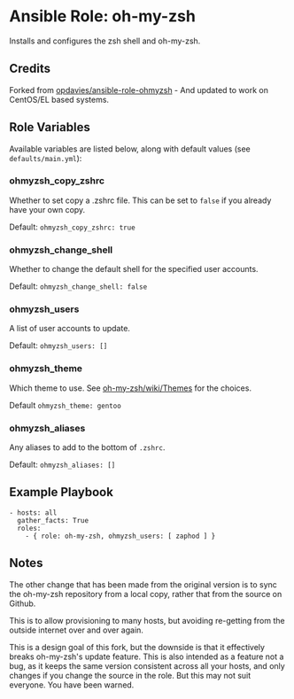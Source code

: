 # Ansible Role: oh-my-zsh

Installs and configures the zsh shell and oh-my-zsh.


## Credits

Forked from [opdavies/ansible-role-ohmyzsh](https://github.com/opdavies/ansible-role-ohmyzsh) - And updated to work on CentOS/EL based systems.


## Role Variables

Available variables are listed below, along with default values (see `defaults/main.yml`):

### ohmyzsh\_copy\_zshrc

Whether to set copy a .zshrc file. This can be set to `false` if you already have your own copy.

Default: `ohmyzsh_copy_zshrc: true`

### ohmyzsh\_change\_shell

Whether to change the default shell for the specified user accounts.

Default: `ohmyzsh_change_shell: false`

### ohmyzsh\_users

A list of user accounts to update.

Default: `ohmyzsh_users: []`

### ohmyzsh\_theme
 
Which theme to use. See [oh-my-zsh/wiki/Themes](https://github.com/robbyrussell/oh-my-zsh/wiki/Themes) for the choices.

Default `ohmyzsh_theme: gentoo`

### ohmyzsh\_aliases

Any aliases to add to the bottom of `.zshrc`.

Default: `ohmyzsh_aliases: []`


## Example Playbook

    - hosts: all
      gather_facts: True
      roles:
        - { role: oh-my-zsh, ohmyzsh_users: [ zaphod ] }


## Notes

The other change that has been made from the original version is to sync the oh-my-zsh repository from a local copy, rather that from the source on Github.

This is to allow provisioning to many hosts, but avoiding re-getting from the outside internet over and over again.

This is a design goal of this fork, but the downside is that it effectively breaks oh-my-zsh's update feature. This is also intended as a feature not a bug, as it keeps the same version consistent across all your hosts, and only changes if you change the source in the role. But this may not suit everyone. You have been warned.

